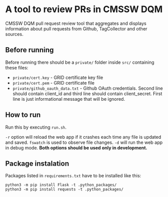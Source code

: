 # A tool to review PRs in CMSSW DQM

CMSSW DQM pull request review tool that aggregates and displays information about pull requests from Github, TagCollector and other sources.

## Before running

Before running there should be a `private/` folder inside `src/` containing these files:
* `private/cert.key` - GRID certificate key file
* `private/cert.pem` - GRID certificate file
* `private/github_oauth_data.txt` - Github OAuth credentials. Second line should contain client_id and third line should contain client_secret. First line is just informational message that will be ignored.

## How to run

Run this by executing `run.sh`. 

`-r` option will reload the web app if it crashes each time any file is updated and saved. `fswatch` is used to observe file changes. `-d` will run the web app in debug mode. **Both options should be used only in development.**

## Package instalation

Packages listed in `requirements.txt` have to be installed like this:

```
python3 -m pip install Flask -t .python_packages/
python3 -m pip install requests -t .python_packages/
```
